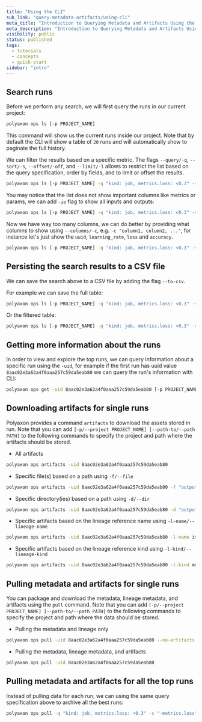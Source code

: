 ```yaml
---
title: "Using the CLI"
sub_link: "query-metadata-artifacts/using-cli"
meta_title: "Introduction to Querying Metadata and Artifacts Using the CLI - Polyaxon quick start tutorial - Core Concepts"
meta_description: "Introduction to Querying Metadata and Artifacts Using the CLI - Become familiar with the ecosystem of Polyaxon tools with a top-level overview and useful links to get you started."
visibility: public
status: published
tags:
  - tutorials
  - concepts
  - quick-start
sidebar: "intro"
---
```


## Search runs

Before we perform any search, we will first query the runs in our current project:

```bash
polyaxon ops ls [-p PROJECT_NAME]
```

This command will show us the current runs inside our project. 
Note that by default the CLI will show a table of `20` runs and will automatically show to paginate the full history.

We can filter the results based on a specific metric. 
The flags `--query/-q`, `--sort/-s`, `--offset/-off`, and `--limit/-l` allows to restrict the list based on the query specification, order by fields, and to limit or offset the results.

```bash
polyaxon ops ls [-p PROJECT_NAME] -q "kind: job, metrics.loss: <0.3" -s "-metrics.loss" -l 3
``` 

You may notice that the list does not show important columns like metrics or params, we can add `-io` flag to show all inputs and outputs:

```bash
polyaxon ops ls [-p PROJECT_NAME] -q "kind: job, metrics.loss: <0.3" -s "-metrics.loss" -l 3 -io
```

Now we have way too many columns, we can do better by providing what columns to show using `--columns/-c`, e.g. `-c "column1, column2, ..."`, for instance let's just show the `uuid`, `learning_rate`, `loss` and `accuracy`.

```bash
polyaxon ops ls [-p PROJECT_NAME] -q "kind: job, metrics.loss: <0.3" -s "-metrics.loss" -l 3 -io -c "uuid,in.learning_rate,out.loss,out.accuracy" 
```

## Persisting the search results to a CSV file

We can save the search above to a CSV file by adding the flag `--to-csv`.

For example we can save the full table: 

```bash
polyaxon ops ls [-p PROJECT_NAME] -q "kind: job, metrics.loss: <0.3" -s "-metrics.loss" -l 3 -io --to-csv
```

Or the filtered table:

```bash
polyaxon ops ls [-p PROJECT_NAME] -q "kind: job, metrics.loss: <0.3" -s "-metrics.loss" -l 3 -io -c "uuid,in.learning_rate,out.loss,out.accuracy" --to-csv 
```

## Getting more information about the runs 

In order to view and explore the top runs, we can query information about a specific run using the `-uid`, 
for example if the first run has uuid value `8aac02e3a62a4f0aaa257c59da5eab80` we can query the run's information with CLI:

```bash
polyaxon ops get -uid 8aac02e3a62a4f0aaa257c59da5eab80 [-p PROJECT_NAME]
```

## Downloading artifacts for single runs

Polyaxon provides a command `artifacts` to download the assets stored in run. 
Note that you can add `[-p/--project PROJECT_NAME] [--path-to/--path PATH]` to the following commands to specify the project and path where the artifacts should be stored.

 * All artifacts

```bash
polyaxon ops artifacts -uid 8aac02e3a62a4f0aaa257c59da5eab80
```
  
 * Specific file(s) based on a path using `-f/--file`

```bash
polyaxon ops artifacts -uid 8aac02e3a62a4f0aaa257c59da5eab80 -f "outputs/path/file1" -f "outputs/path2/file2"
```

 * Specific directory(ies) based on a path using `-d/--dir`

```bash
polyaxon ops artifacts -uid 8aac02e3a62a4f0aaa257c59da5eab80 -d "outputs/path/dir1" -d "outputs/pat2/dir2"
```

 * Specific artifacts based on the lineage reference name using `-l-name/--lineage-name`
 
```bash
polyaxon ops artifacts -uid 8aac02e3a62a4f0aaa257c59da5eab80 -l-name image-example -l-name debug-csv-file
```

* Specific artifacts based on the lineage reference kind using `-l-kind/--lineage-kind`
 
```bash
polyaxon ops artifacts -uid 8aac02e3a62a4f0aaa257c59da5eab80 -l-kind model -l-kind env
```

## Pulling metadata and artifacts for single runs

You can package and download the metadata, lineage metadata, and artifacts using the `pull` command.
Note that you can add `[-p/--project PROJECT_NAME] [--path-to/--path PATH]` to the following commands to specify the project and path where the data should be stored.

 * Pulling the metadata and lineage only

```bash
polyaxon ops pull -uid 8aac02e3a62a4f0aaa257c59da5eab80 --no-artifacts
```

 * Pulling the metadata, lineage metadata, and artifacts

```bash
polyaxon ops pull -uid 8aac02e3a62a4f0aaa257c59da5eab80
```

## Pulling metadata and artifacts for all the top runs

Instead of pulling data for each run, we can using the same query specification above to archive all the best runs:

```bash
polyaxon ops pull -q "kind: job, metrics.loss: <0.3" -s "-metrics.loss" -l 3
```


